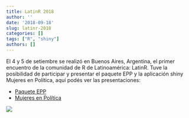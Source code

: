 ```yaml
---
title: LatinR 2018
author: ''
date: '2018-09-18'
slug: latinr-2018
categories: []
tags: ["R", "shiny"]
authors: []
---
```


El 4 y 5 de setiembre se realizó en Buenos Aires, Argentina, el primer encuentro de la comunidad de R de Latinoamérica: LatinR. Tuve la posibilidad de participar y presentar el paquete EPP y la aplicación shiny Mujeres en Política, aquí podés ver las presentaciones:

- [Paquete EPP](https://gitlab.com/RichDeto/jaiio47_epp_osrm/blob/master/presentacion/Presenta_epp.pdf)
- [Mujeres en Política](https://gitlab.com/calcita/Presenta_mep/blob/master/Presenta_mep.pdf)

![](/images/latinR_mep.jpg)